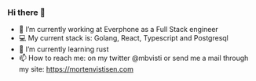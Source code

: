 ### Hi there 👋

<!--
**MBvisti/MBvisti** is a ✨ _special_ ✨ repository because its `README.md` (this file) appears on your GitHub profile.

Here are some ideas to get you started:

- 🔭 I’m currently working on ...
- 🌱 I’m currently learning ...
- 👯 I’m looking to collaborate on ...
- 🤔 I’m looking for help with ...
- 💬 Ask me about ...
- 📫 How to reach me: ...
- 😄 Pronouns: ...
- ⚡ Fun fact: ...
-->

- 🔭 I’m currently working at Everphone as a Full Stack engineer
- 💻 My current stack is: Golang, React, Typescript and Postgresql
- 🌱 I’m currently learning rust
- 📫 How to reach me: on my twitter @mbvisti or send me a mail through my site: https://mortenvistisen.com
